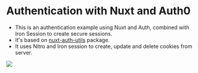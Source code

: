 # Authentication with Nuxt and Auth0

- This is an authentication example using Nuxt and Auth, combined with Iron Session to create secure sessions.
- It's based on [nuxt-auth-utils](https://github.com/atinux/nuxt-auth-utils/) package.
- It uses Nitro and Iron session to create, update and delete cookies from server.

<img src="https://github.com/user-attachments/assets/092f832b-7f98-405a-94b8-be0210dcf490" widht="400" />
